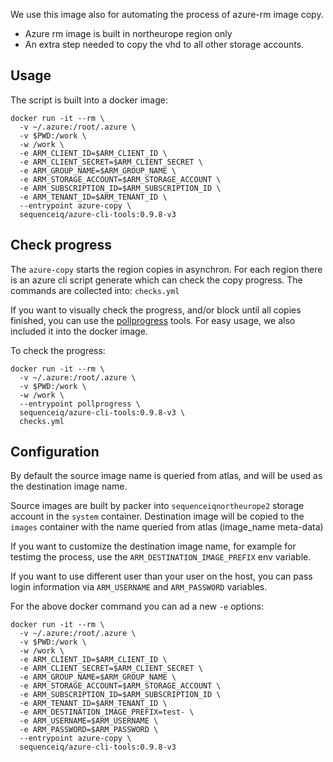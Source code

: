 
We use this image also for automating the process of azure-rm image copy.

- Azure rm image is built in northeurope region only
- An extra step needed to copy the vhd to all other storage accounts.

## Usage

The script is built into a docker image:

```
docker run -it --rm \
  -v ~/.azure:/root/.azure \
  -v $PWD:/work \
  -w /work \
  -e ARM_CLIENT_ID=$ARM_CLIENT_ID \
  -e ARM_CLIENT_SECRET=$ARM_CLIENT_SECRET \
  -e ARM_GROUP_NAME=$ARM_GROUP_NAME \
  -e ARM_STORAGE_ACCOUNT=$ARM_STORAGE_ACCOUNT \
  -e ARM_SUBSCRIPTION_ID=$ARM_SUBSCRIPTION_ID \
  -e ARM_TENANT_ID=$ARM_TENANT_ID \
  --entrypoint azure-copy \
  sequenceiq/azure-cli-tools:0.9.8-v3
```

## Check progress

The `azure-copy` starts the region copies in asynchron. For each region there is
an azure cli script generate which can check the copy progress. The commands are collected into: `checks.yml`


If you want to visually check the progress, and/or block until all copies finished, you can use the 
[pollprogress](https://github.com/lalyos/pollprogress) tools. For easy usage, we also included it into the 
docker image.

To check the progress:

```
docker run -it --rm \
  -v ~/.azure:/root/.azure \
  -v $PWD:/work \
  -w /work \
  --entrypoint pollprogress \
  sequenceiq/azure-cli-tools:0.9.8-v3 \
  checks.yml
```

## Configuration

By default the source image name is queried from atlas, and will be used as the destination image name.

Source images are built by packer into `sequenceiqnortheurope2` storage account in the `system` container.
Destination image will be copied to the `images` container with the name queried from atlas (image_name meta-data)

If you want to customize the destination image name, for example for testimg the process, use the 
`ARM_DESTINATION_IMAGE_PREFIX` env variable.

If you want to use different user than your user on the host, you can pass login information via `ARM_USERNAME` and `ARM_PASSWORD` variables.

For the above docker command you can ad a new `-e` options:

```
docker run -it --rm \
  -v ~/.azure:/root/.azure \
  -v $PWD:/work \
  -w /work \
  -e ARM_CLIENT_ID=$ARM_CLIENT_ID \
  -e ARM_CLIENT_SECRET=$ARM_CLIENT_SECRET \
  -e ARM_GROUP_NAME=$ARM_GROUP_NAME \
  -e ARM_STORAGE_ACCOUNT=$ARM_STORAGE_ACCOUNT \
  -e ARM_SUBSCRIPTION_ID=$ARM_SUBSCRIPTION_ID \
  -e ARM_TENANT_ID=$ARM_TENANT_ID \
  -e ARM_DESTINATION_IMAGE_PREFIX=test- \
  -e ARM_USERNAME=$ARM_USERNAME \
  -e ARM_PASSWORD=$ARM_PASSWORD \
  --entrypoint azure-copy \
  sequenceiq/azure-cli-tools:0.9.8-v3
```

